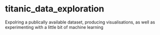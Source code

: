 # titanic_data_exploration
Expolring a publically available dataset, producing visualisations, as well as experimenting with a little bit of machine learning
